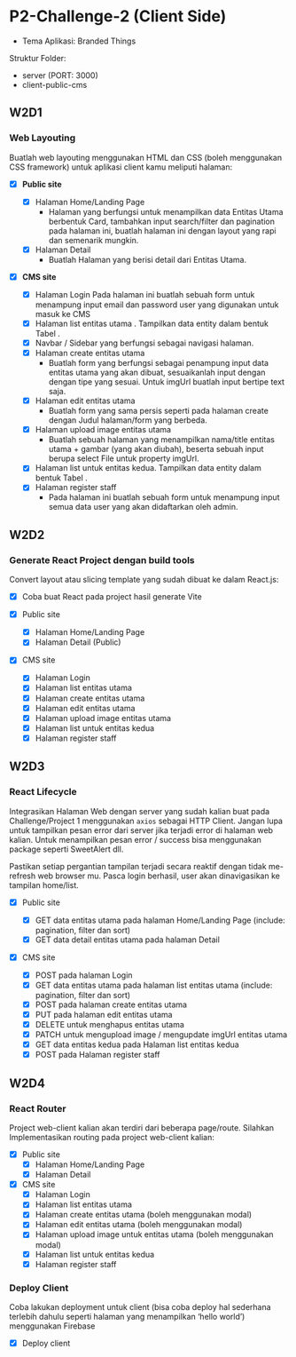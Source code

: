 # P2-Challenge-2 (Client Side)

- Tema Aplikasi: Branded Things

Struktur Folder:

- server (PORT: 3000)
- client-public-cms

## W2D1

### Web Layouting

Buatlah web layouting menggunakan HTML dan CSS (boleh menggunakan CSS framework) untuk aplikasi client kamu meliputi halaman:

- [x] **Public site**

  - [x] Halaman Home/Landing Page
    - Halaman yang berfungsi untuk menampilkan data Entitas Utama berbentuk Card, tambahkan input search/filter dan pagination pada halaman ini, buatlah halaman ini dengan layout yang rapi dan semenarik mungkin.
  - [x] Halaman Detail
    - Buatlah Halaman yang berisi detail dari Entitas Utama.

- [x] **CMS site**
  - [x] Halaman Login
        Pada halaman ini buatlah sebuah form untuk menampung input email dan password user yang digunakan untuk masuk ke CMS
  - [x] Halaman list entitas utama . Tampilkan data entity dalam bentuk Tabel .
  - [x] Navbar / Sidebar yang berfungsi sebagai navigasi halaman.
  - [x] Halaman create entitas utama
    - Buatlah form yang berfungsi sebagai penampung input data entitas utama yang akan dibuat, sesuaikanlah input dengan dengan tipe yang sesuai. Untuk imgUrl buatlah input bertipe text saja.
  - [x] Halaman edit entitas utama
    - Buatlah form yang sama persis seperti pada halaman create dengan Judul halaman/form yang berbeda.
  - [x] Halaman upload image entitas utama
    - Buatlah sebuah halaman yang menampilkan nama/title entitas utama + gambar (yang akan diubah), beserta sebuah input berupa select File untuk property imgUrl.
  - [x] Halaman list untuk entitas kedua. Tampilkan data entity dalam bentuk Tabel .
  - [x] Halaman register staff
    - Pada halaman ini buatlah sebuah form untuk menampung input semua data user yang akan didaftarkan oleh admin.

## W2D2

### Generate React Project dengan build tools

Convert layout atau slicing template yang sudah dibuat ke dalam React.js:

- [x] Coba buat React pada project hasil generate Vite
- [x] Public site

  - [x] Halaman Home/Landing Page
  - [x] Halaman Detail (Public)

- [x] CMS site
  - [x] Halaman Login
  - [x] Halaman list entitas utama
  - [x] Halaman create entitas utama
  - [x] Halaman edit entitas utama
  - [x] Halaman upload image entitas utama
  - [x] Halaman list untuk entitas kedua
  - [x] Halaman register staff

## W2D3

### React Lifecycle

Integrasikan Halaman Web dengan server yang sudah kalian buat pada Challenge/Project 1 menggunakan `axios` sebagai HTTP Client. Jangan lupa untuk tampilkan pesan error dari server jika terjadi error di halaman web kalian. Untuk menampilkan pesan error / success bisa menggunakan package seperti SweetAlert dll.

Pastikan setiap pergantian tampilan terjadi secara reaktif dengan tidak me-refresh web browser mu. Pasca login berhasil, user akan dinavigasikan ke tampilan home/list.

- [x] Public site

  - [x] GET data entitas utama pada halaman Home/Landing Page (include: pagination, filter dan sort)
  - [x] GET data detail entitas utama pada halaman Detail

- [x] CMS site
  - [x] POST pada halaman Login
  - [x] GET data entitas utama pada halaman list entitas utama (include: pagination, filter dan sort)
  - [x] POST pada halaman create entitas utama
  - [x] PUT pada halaman edit entitas utama
  - [x] DELETE untuk menghapus entitas utama
  - [x] PATCH untuk mengupload image / mengupdate imgUrl entitas utama
  - [x] GET data entitas kedua pada Halaman list entitas kedua
  - [x] POST pada Halaman register staff

## W2D4

### React Router

Project web-client kalian akan terdiri dari beberapa page/route. Silahkan Implementasikan routing pada project web-client kalian:

- [x] Public site
  - [x] Halaman Home/Landing Page
  - [x] Halaman Detail
- [x] CMS site
  - [x] Halaman Login
  - [x] Halaman list entitas utama
  - [x] Halaman create entitas utama (boleh menggunakan modal)
  - [x] Halaman edit entitas utama (boleh menggunakan modal)
  - [x] Halaman upload image untuk entitas utama (boleh menggunakan modal)
  - [x] Halaman list untuk entitas kedua
  - [x] Halaman register staff

### Deploy Client

Coba lakukan deployment untuk client (bisa coba deploy hal sederhana terlebih dahulu seperti halaman yang menampilkan ‘hello world’) menggunakan Firebase

- [x] Deploy client
